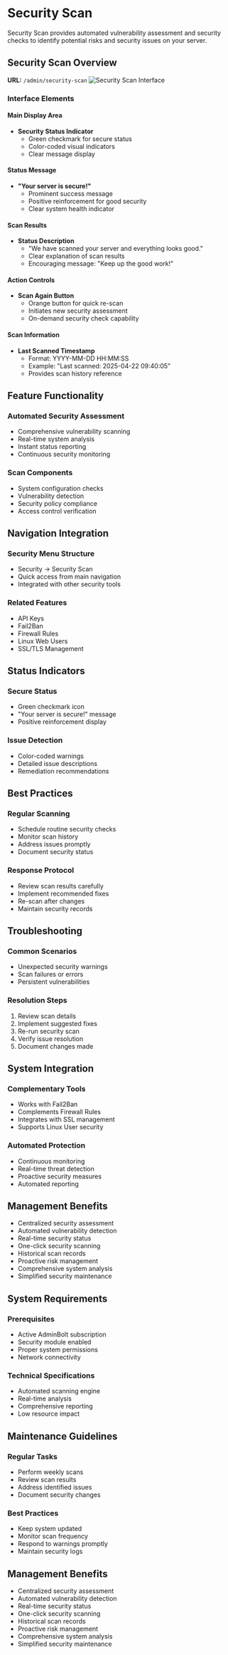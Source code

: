 # Security Scan

Security Scan provides automated vulnerability assessment and security checks to identify potential risks and security issues on your server.

## Security Scan Overview

**URL:** `/admin/security-scan`
![Security Scan Interface](/screenshots/admin-security-scan.png)

### Interface Elements

#### Main Display Area
- **Security Status Indicator**
    - Green checkmark for secure status
    - Color-coded visual indicators
    - Clear message display

#### Status Message
- **"Your server is secure!"**
    - Prominent success message
    - Positive reinforcement for good security
    - Clear system health indicator

#### Scan Results
- **Status Description**
    - "We have scanned your server and everything looks good."
    - Clear explanation of scan results
    - Encouraging message: "Keep up the good work!"

#### Action Controls
- **Scan Again Button**
    - Orange button for quick re-scan
    - Initiates new security assessment
    - On-demand security check capability

#### Scan Information
- **Last Scanned Timestamp**
    - Format: YYYY-MM-DD HH:MM:SS
    - Example: "Last scanned: 2025-04-22 09:40:05"
    - Provides scan history reference

## Feature Functionality

### Automated Security Assessment
- Comprehensive vulnerability scanning
- Real-time system analysis
- Instant status reporting
- Continuous security monitoring

### Scan Components
- System configuration checks
- Vulnerability detection
- Security policy compliance
- Access control verification

## Navigation Integration

### Security Menu Structure
- Security → Security Scan
- Quick access from main navigation
- Integrated with other security tools

### Related Features
- API Keys
- Fail2Ban
- Firewall Rules
- Linux Web Users
- SSL/TLS Management

## Status Indicators

### Secure Status
- Green checkmark icon
- "Your server is secure!" message
- Positive reinforcement display

### Issue Detection
- Color-coded warnings
- Detailed issue descriptions
- Remediation recommendations

## Best Practices

### Regular Scanning
- Schedule routine security checks
- Monitor scan history
- Address issues promptly
- Document security status

### Response Protocol
- Review scan results carefully
- Implement recommended fixes
- Re-scan after changes
- Maintain security records

## Troubleshooting

### Common Scenarios
- Unexpected security warnings
- Scan failures or errors
- Persistent vulnerabilities

### Resolution Steps
1. Review scan details
2. Implement suggested fixes
3. Re-run security scan
4. Verify issue resolution
5. Document changes made

## System Integration

### Complementary Tools
- Works with Fail2Ban
- Complements Firewall Rules
- Integrates with SSL management
- Supports Linux User security

### Automated Protection
- Continuous monitoring
- Real-time threat detection
- Proactive security measures
- Automated reporting

## Management Benefits
- Centralized security assessment
- Automated vulnerability detection
- Real-time security status
- One-click security scanning
- Historical scan records
- Proactive risk management
- Comprehensive system analysis
- Simplified security maintenance

## System Requirements

### Prerequisites
- Active AdminBolt subscription
- Security module enabled
- Proper system permissions
- Network connectivity

### Technical Specifications
- Automated scanning engine
- Real-time analysis
- Comprehensive reporting
- Low resource impact

## Maintenance Guidelines

### Regular Tasks
- Perform weekly scans
- Review scan results
- Address identified issues
- Document security changes

### Best Practices
- Keep system updated
- Monitor scan frequency
- Respond to warnings promptly
- Maintain security logs

## Management Benefits
- Centralized security assessment
- Automated vulnerability detection
- Real-time security status
- One-click security scanning
- Historical scan records
- Proactive risk management
- Comprehensive system analysis
- Simplified security maintenance